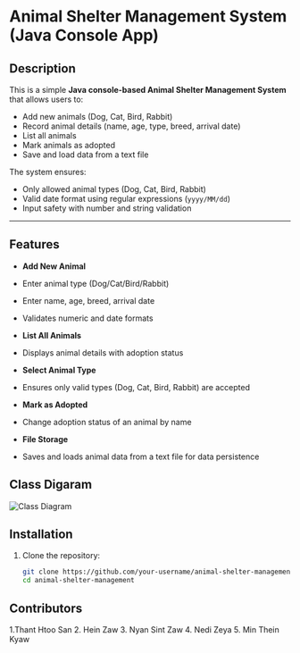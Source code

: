 #  Animal Shelter Management System (Java Console App)

## Description
This is a simple **Java console-based Animal Shelter Management System** that allows users to:
-  Add new animals (Dog, Cat, Bird, Rabbit)
-  Record animal details (name, age, type, breed, arrival date)
-  List all animals
-  Mark animals as adopted
-  Save and load data from a text file

The system ensures:
-  Only allowed animal types (Dog, Cat, Bird, Rabbit)
-  Valid date format using regular expressions (`yyyy/MM/dd`)
-  Input safety with number and string validation

---

##  Features
-  **Add New Animal**
  - Enter animal type (Dog/Cat/Bird/Rabbit)
  - Enter name, age, breed, arrival date
  - Validates numeric and date formats

-  **List All Animals**
  - Displays animal details with adoption status

-  **Select Animal Type**
  - Ensures only valid types (Dog, Cat, Bird, Rabbit) are accepted

-  **Mark as Adopted**
  - Change adoption status of an animal by name

-  **File Storage**
  - Saves and loads animal data from a text file for data persistence

## Class Digaram
  ![Class Diagram](images/class_diagram.png)

## Installation
1. Clone the repository:
   ```bash
   git clone https://github.com/your-username/animal-shelter-management.git
   cd animal-shelter-management
## Contributors
1.Thant Htoo San
2. Hein Zaw
3. Nyan Sint Zaw
4. Nedi Zeya
5. Min Thein Kyaw
